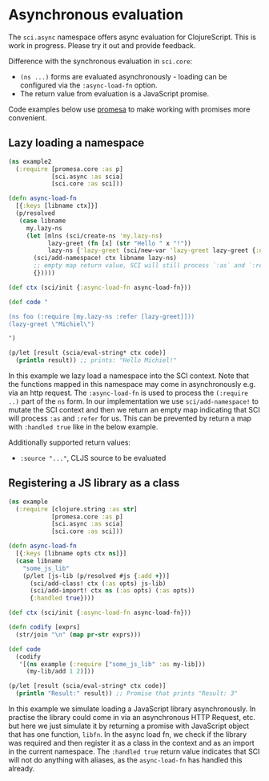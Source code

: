 # Asynchronous evaluation

The `sci.async` namespace offers async evaluation for ClojureScript. This is
work in progress. Please try it out and provide feedback.

Difference with the synchronous evaluation in `sci.core`:

- `(ns ...)` forms are evaluated asynchronously - loading can be configured
  via the `:async-load-fn` option.
- The return value from evaluation is a JavaScript promise.

Code examples below use
[promesa](https://cljdoc.org/d/funcool/promesa/8.0.450/doc/user-guide) to make
working with promises more convenient.

## Lazy loading a namespace

``` clojure
(ns example2
  (:require [promesa.core :as p]
            [sci.async :as scia]
            [sci.core :as sci]))

(defn async-load-fn
  [{:keys [libname ctx]}]
  (p/resolved
   (case libname
     my.lazy-ns
     (let [mlns (sci/create-ns 'my.lazy-ns)
           lazy-greet (fn [x] (str "Hello " x "!"))
           lazy-ns {'lazy-greet (sci/new-var 'lazy-greet lazy-greet {:ns mlns})}]
       (sci/add-namespace! ctx libname lazy-ns)
       ;; empty map return value, SCI will still process `:as` and `:refer`
       {}))))

(def ctx (sci/init {:async-load-fn async-load-fn}))

(def code "

(ns foo (:require [my.lazy-ns :refer [lazy-greet]]))
(lazy-greet \"Michiel\")

")

(p/let [result (scia/eval-string* ctx code)]
  (println result)) ;; prints: "Hello Michiel!"
```

In this example we lazy load a namespace into the SCI context. Note that the
functions mapped in this namespace may come in asynchronously e.g. via an http
request. The `:async-load-fn` is used to process the `(:require ..)` part of the
`ns` form. In our implementation we use `sci/add-namespace!` to mutate the SCI
context and then we return an empty map indicating that SCI will process `:as`
and `:refer` for us. This can be prevented by return a map with `:handled true`
like in the below example.

Additionally supported return values:

- `:source "..."`, CLJS source to be evaluated

## Registering a JS library as a class

``` clojure
(ns example
  (:require [clojure.string :as str]
            [promesa.core :as p]
            [sci.async :as scia]
            [sci.core :as sci]))

(defn async-load-fn
  [{:keys [libname opts ctx ns]}]
  (case libname
    "some_js_lib"
    (p/let [js-lib (p/resolved #js {:add +})]
      (sci/add-class! ctx (:as opts) js-lib)
      (sci/add-import! ctx ns (:as opts) (:as opts))
      {:handled true})))

(def ctx (sci/init {:async-load-fn async-load-fn}))

(defn codify [exprs]
  (str/join "\n" (map pr-str exprs)))

(def code
  (codify
   '[(ns example (:require ["some_js_lib" :as my-lib]))
     (my-lib/add 1 2)]))

(p/let [result (scia/eval-string* ctx code)]
  (println "Result:" result)) ;; Promise that prints "Result: 3"
```

In this example we simulate loading a JavaScript library asynchronously. In
practise the library could come in via an asynchronous HTTP Request, etc. but
here we just simulate it by returning a promise with JavaScript object that has
one function, `libfn`. In the async load fn, we check if the library was
required and then register it as a class in the context and as an import in the
current namespace. The `:handled true` return value indicates that SCI will not
do anything with aliases, as the `async-load-fn` has handled this already.
